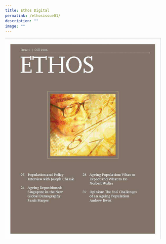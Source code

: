 ```yaml
---
title: Ethos Digital
permalink: /ethosissue01/
description: ""
image: ""
---
```

![Ethos Issue 01](/images/Ethos_Images/Ethos_Issue_01/ETHOS01.jpg)